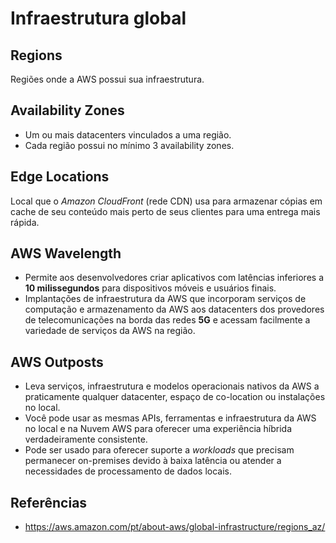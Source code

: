# Infraestrutura global

## Regions

Regiões onde a AWS possui sua infraestrutura.

## Availability Zones

- Um ou mais datacenters vinculados a uma região.
- Cada região possui no mínimo 3 availability zones.

## Edge Locations

Local que o *Amazon CloudFront* (rede CDN) usa para armazenar cópias em cache de seu conteúdo mais perto de seus clientes para uma entrega mais rápida.

## AWS Wavelength

- Permite aos desenvolvedores criar aplicativos com latências inferiores a **10 milissegundos** para dispositivos móveis e usuários finais.
- Implantações de infraestrutura da AWS que incorporam serviços de computação e armazenamento da AWS aos datacenters dos provedores de telecomunicações na borda das redes **5G** e acessam facilmente a variedade de serviços da AWS na região.

## AWS Outposts

- Leva serviços, infraestrutura e modelos operacionais nativos da AWS a praticamente qualquer datacenter, espaço de co-location ou instalações no local.
- Você pode usar as mesmas APIs, ferramentas e infraestrutura da AWS no local e na Nuvem AWS para oferecer uma experiência híbrida verdadeiramente consistente.
- Pode ser usado para oferecer suporte a *workloads* que precisam permanecer on-premises devido à baixa latência ou atender a necessidades de processamento de dados locais.

## Referências

- <https://aws.amazon.com/pt/about-aws/global-infrastructure/regions_az/>